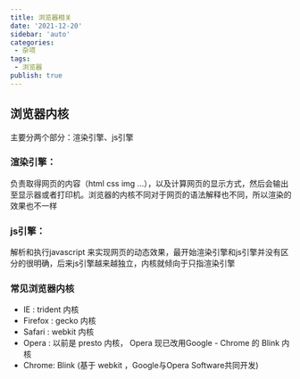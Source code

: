 ```yaml
---
title: 浏览器相关
date: '2021-12-20'
sidebar: 'auto'
categories:
 - 杂项
tags:
 - 浏览器
publish: true
---
```


## 浏览器内核
主要分两个部分：渲染引擎、js引擎

### 渲染引擎：
负责取得网页的内容（html css img ...），以及计算网页的显示方式，然后会输出至显示器或者打印机。浏览器的内核不同对于网页的语法解释也不同，所以渲染的效果也不一样

### js引擎：
解析和执行javascript 来实现网页的动态效果，最开始渲染引擎和js引擎并没有区分的很明确，后来js引擎越来越独立，内核就倾向于只指渲染引擎

### 常见浏览器内核
- IE : trident 内核
- Firefox : gecko 内核
- Safari : webkit 内核
- Opera : 以前是 presto 内核， Opera 现已改用Google - Chrome 的 Blink 内核
- Chrome: Blink (基于 webkit ，Google与Opera Software共同开发)